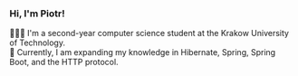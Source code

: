 ### Hi, I'm Piotr!

👩🏻‍🎓 I'm a second-year computer science student at the Krakow University of Technology. <br/>
💭 Currently, I am expanding my knowledge in Hibernate, Spring, Spring Boot, and the HTTP protocol. <br/>


